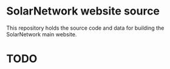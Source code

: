 # SolarNetwork website source

This repository holds the source code and data for building the SolarNetwork main website.

# TODO

